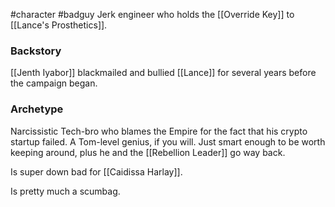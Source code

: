 #character #badguy 
Jerk engineer who holds the [[Override Key]] to [[Lance's Prosthetics]]. 

### Backstory
[[Jenth Iyabor]] blackmailed and bullied [[Lance]] for several years before the campaign began.

### Archetype
Narcissistic Tech-bro who blames the Empire for the fact that his crypto startup failed. A Tom-level genius, if you will. Just smart enough to be worth keeping around, plus he and the [[Rebellion Leader]] go way back.

Is super down bad for [[Caidissa Harlay]].

Is pretty much a scumbag.